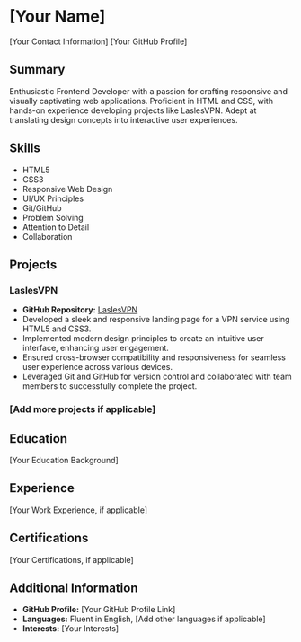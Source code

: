 # [Your Name]

[Your Contact Information]
[Your GitHub Profile]

## Summary

Enthusiastic Frontend Developer with a passion for crafting responsive and visually captivating web applications. Proficient in HTML and CSS, with hands-on experience developing projects like LaslesVPN. Adept at translating design concepts into interactive user experiences.

## Skills

- HTML5
- CSS3
- Responsive Web Design
- UI/UX Principles
- Git/GitHub
- Problem Solving
- Attention to Detail
- Collaboration

## Projects

### LaslesVPN

- **GitHub Repository:** [LaslesVPN](https://github.com/yourusername/LaslesVPN)
- Developed a sleek and responsive landing page for a VPN service using HTML5 and CSS3.
- Implemented modern design principles to create an intuitive user interface, enhancing user engagement.
- Ensured cross-browser compatibility and responsiveness for seamless user experience across various devices.
- Leveraged Git and GitHub for version control and collaborated with team members to successfully complete the project.

### [Add more projects if applicable]

## Education

[Your Education Background]

## Experience

[Your Work Experience, if applicable]

## Certifications

[Your Certifications, if applicable]

## Additional Information

- **GitHub Profile:** [Your GitHub Profile Link]
- **Languages:** Fluent in English, [Add other languages if applicable]
- **Interests:** [Your Interests]

